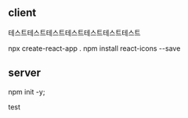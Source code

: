 ## client 

테스트테스트테스트테스트테스트테스트테스트


npx create-react-app .
npm install react-icons --save

## server

npm init -y;


test
